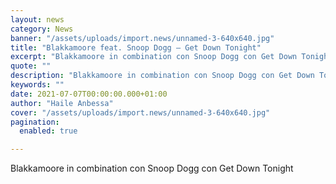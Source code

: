 ```yaml
---
layout: news
category: News
banner: "/assets/uploads/import.news/unnamed-3-640x640.jpg"
title: "Blakkamoore feat. Snoop Dogg – Get Down Tonight"
excerpt: "Blakkamoore in combination con Snoop Dogg con Get Down Tonight"
quote: ""
description: "Blakkamoore in combination con Snoop Dogg con Get Down Tonight"
keywords: ""
date: 2021-07-07T00:00:00.000+01:00
author: "Haile Anbessa"
cover: "/assets/uploads/import.news/unnamed-3-640x640.jpg"
pagination:
  enabled: true

---
```


Blakkamoore in combination con Snoop Dogg con Get Down Tonight